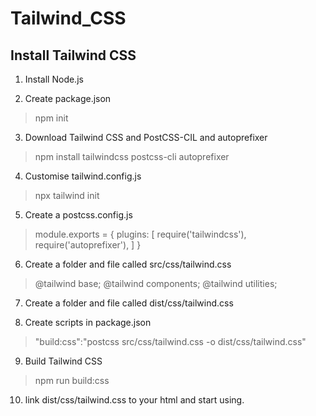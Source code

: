 # Tailwind_CSS

## Install Tailwind CSS
1. Install Node.js

2. Create package.json
> npm init

3. Download Tailwind CSS and PostCSS-CIL and autoprefixer
> npm install tailwindcss postcss-cli autoprefixer

4. Customise tailwind.config.js 
> npx tailwind init

5. Create a postcss.config.js
> module.exports = {
>   plugins: [
>       require('tailwindcss'),
>       require('autoprefixer'),
>   ]
> }

6. Create a folder and file called src/css/tailwind.css
> @tailwind base;
> @tailwind components;
> @tailwind utilities;

7. Create a folder and file called dist/css/tailwind.css

8. Create scripts in package.json
> "build:css":"postcss src/css/tailwind.css -o dist/css/tailwind.css"

9. Build Tailwind CSS
> npm run build:css

10. link dist/css/tailwind.css to your html and start using.
